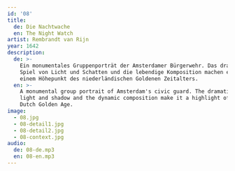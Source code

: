 ```yaml
---
id: '08'
title:
  de: Die Nachtwache
  en: The Night Watch
artist: Rembrandt van Rijn
year: 1642
description:
  de: >-
    Ein monumentales Gruppenporträt der Amsterdamer Bürgerwehr. Das dramatische
    Spiel von Licht und Schatten und die lebendige Komposition machen es zu
    einem Höhepunkt des niederländischen Goldenen Zeitalters.
  en: >-
    A monumental group portrait of Amsterdam's civic guard. The dramatic play of
    light and shadow and the dynamic composition make it a highlight of the
    Dutch Golden Age.
image:
  - 08.jpg
  - 08-detail1.jpg
  - 08-detail2.jpg
  - 08-context.jpg
audio:
  de: 08-de.mp3
  en: 08-en.mp3
---
```

